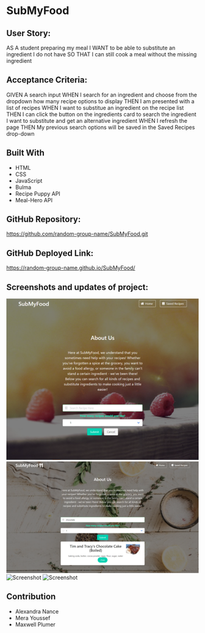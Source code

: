 # SubMyFood

## User Story:
AS A student preparing my meal
I WANT to be able to substitute an ingredient I do not have 
SO THAT I can still cook a meal without the missing ingredient

## Acceptance Criteria:
GIVEN A search input 
WHEN I search for an ingredient and choose from the dropdown how many recipe options to display
THEN I am presented with a list of recipes 
WHEN I want to substitue an ingredient on the recipe list
THEN I can click the button on the ingredients card to search the ingredient I  want to substitute and get an alternative ingredient
WHEN I refresh the page
THEN My previous search options will be saved in the Saved Recipes drop-down

## Built With
* HTML
* CSS
* JavaScript
* Bulma
* Recipe Puppy API
* Meal-Hero API

## GitHub Repository:
https://github.com/random-group-name/SubMyFood.git

## GitHub Deployed Link:
https://random-group-name.github.io/SubMyFood/ 

## Screenshots and updates of project:

![Screenshot](assets/images/Screenshot1.png)
![Screenshot](assets/images/screenshot2.png)
![Screenshot](assets/images/screenshot3.png)
![Screenshot](assets/images/screenshot4.png)

## Contribution
* Alexandra Nance
* Mera Youssef
* Maxwell Plumer